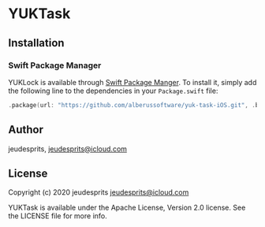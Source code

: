 # YUKTask

## Installation

### Swift Package Manager
YUKLock is available through [Swift Package Manger](https://github.com/apple/swift-package-manager). To install
it, simply add the following line to the dependencies in your `Package.swift` file:

```swift
.package(url: "https://github.com/alberussoftware/yuk-task-iOS.git", .branch("master"))
```

## Author

jeudesprits, jeudesprits@icloud.com

## License

Copyright (c) 2020 jeudesprits <jeudesprits@icloud.com>

YUKTask is available under the Apache License, Version 2.0 license. See the LICENSE file for more info.
